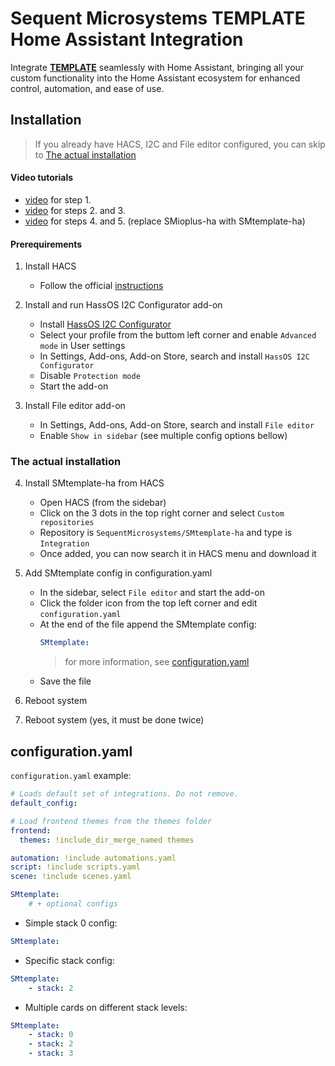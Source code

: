 # Sequent Microsystems __TEMPLATE__ Home Assistant Integration

Integrate [__TEMPLATE__](__TEMPLATE_LINK__)
seamlessly with Home Assistant, bringing all your custom functionality into the Home Assistant ecosystem for enhanced control, automation, and ease of use.



## Installation

> If you already have HACS, I2C and File editor configured, you can skip to [The actual installation](#the-actual-installation)


#### Video tutorials

- [video]() for step 1.
- [video]() for steps 2. and 3. 
- [video]() for steps 4. and 5. (replace SMioplus-ha with SMtemplate-ha)


#### Prerequirements

1. Install HACS
    - Follow the official [instructions](https://www.hacs.xyz/docs/use/download/download/)

2. Install and run HassOS I2C Configurator add-on
    - Install [HassOS I2C Configurator](https://my.home-assistant.io/redirect/supervisor_add_addon_repository/?repository_url=https%3A%2F%2Fgithub.com%2Fadamoutler%2FHassOSConfigurator)
    - Select your profile from the buttom left corner and enable `Advanced mode` in User settings
    - In Settings, Add-ons, Add-on Store, search and install `HassOS I2C Configurator`
    - Disable `Protection mode`
    - Start the add-on

3. Install File editor add-on
    - In Settings, Add-ons, Add-on Store, search and install `File editor`
    - Enable `Show in sidebar`
(see multiple config options bellow)


### The actual installation

4. Install SMtemplate-ha from HACS
    - Open HACS (from the sidebar)
    - Click on the 3 dots in the top right corner and select `Custom repositories`
    - Repository is `SequentMicrosystems/SMtemplate-ha` and type is `Integration`
    - Once added, you can now search it in HACS menu and download it

5. Add SMtemplate config in configuration.yaml
    - In the sidebar, select `File editor` and start the add-on
    - Click the folder icon from the top left corner and edit `configuration.yaml`
    - At the end of the file append the SMtemplate config:
        ```yaml
        SMtemplate:
        ```
        > for more information, see [configuration.yaml](#configuration.yaml)
    - Save the file

6. Reboot system

7. Reboot system (yes, it must be done twice)



## configuration.yaml

`configuration.yaml` example:
```yaml
# Loads default set of integrations. Do not remove.
default_config:

# Load frontend themes from the themes folder
frontend:
  themes: !include_dir_merge_named themes

automation: !include automations.yaml
script: !include scripts.yaml
scene: !include scenes.yaml

SMtemplate:
    # + optional configs
```

- Simple stack 0 config:

```yaml
SMtemplate:
```

- Specific stack config:

```yaml
SMtemplate:
    - stack: 2
```

- Multiple cards on different stack levels:

```yaml
SMtemplate:
    - stack: 0
    - stack: 2
    - stack: 3
```
